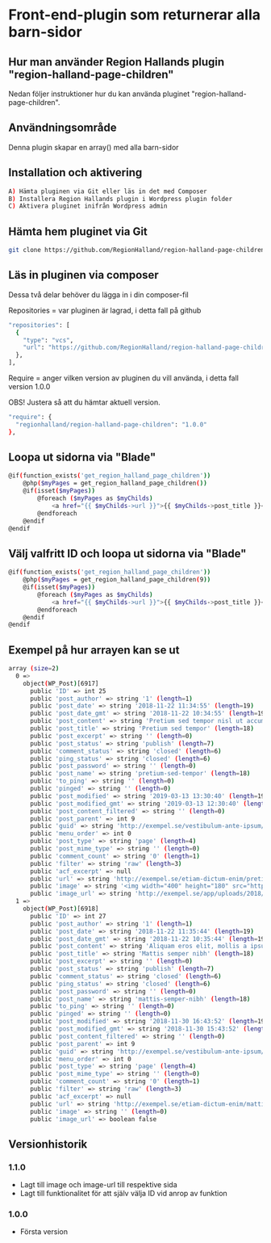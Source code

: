 # Front-end-plugin som returnerar alla barn-sidor

## Hur man använder Region Hallands plugin "region-halland-page-children"

Nedan följer instruktioner hur du kan använda pluginet "region-halland-page-children".


## Användningsområde

Denna plugin skapar en array() med alla barn-sidor


## Installation och aktivering

```sh
A) Hämta pluginen via Git eller läs in det med Composer
B) Installera Region Hallands plugin i Wordpress plugin folder
C) Aktivera pluginet inifrån Wordpress admin
```


## Hämta hem pluginet via Git

```sh
git clone https://github.com/RegionHalland/region-halland-page-children.git
```


## Läs in pluginen via composer

Dessa två delar behöver du lägga in i din composer-fil

Repositories = var pluginen är lagrad, i detta fall på github

```sh
"repositories": [
  {
    "type": "vcs",
    "url": "https://github.com/RegionHalland/region-halland-page-children.git"
  },
],
```
Require = anger vilken version av pluginen du vill använda, i detta fall version 1.0.0

OBS! Justera så att du hämtar aktuell version.

```sh
"require": {
  "regionhalland/region-halland-page-children": "1.0.0"
},
```


## Loopa ut sidorna via "Blade"

```sh
@if(function_exists('get_region_halland_page_children'))
    @php($myPages = get_region_halland_page_children())
    @if(isset($myPages))
        @foreach ($myPages as $myChilds)
            <a href="{{ $myChilds->url }}">{{ $myChilds->post_title }}</a><br>
        @endforeach
    @endif
@endif
```


## Välj valfritt ID och loopa ut sidorna via "Blade"

```sh
@if(function_exists('get_region_halland_page_children'))
    @php($myPages = get_region_halland_page_children(9))
    @if(isset($myPages))
        @foreach ($myPages as $myChilds)
            <a href="{{ $myChilds->url }}">{{ $myChilds->post_title }}</a><br>
        @endforeach
    @endif
@endif
```


## Exempel på hur arrayen kan se ut

```sh
array (size=2)
  0 => 
    object(WP_Post)[6917]
      public 'ID' => int 25
      public 'post_author' => string '1' (length=1)
      public 'post_date' => string '2018-11-22 11:34:55' (length=19)
      public 'post_date_gmt' => string '2018-11-22 10:34:55' (length=19)
      public 'post_content' => string 'Pretium sed tempor nisl ut accumsan.' (length=36)
      public 'post_title' => string 'Pretium sed tempor' (length=18)
      public 'post_excerpt' => string '' (length=0)
      public 'post_status' => string 'publish' (length=7)
      public 'comment_status' => string 'closed' (length=6)
      public 'ping_status' => string 'closed' (length=6)
      public 'post_password' => string '' (length=0)
      public 'post_name' => string 'pretium-sed-tempor' (length=18)
      public 'to_ping' => string '' (length=0)
      public 'pinged' => string '' (length=0)
      public 'post_modified' => string '2019-03-13 13:30:40' (length=19)
      public 'post_modified_gmt' => string '2019-03-13 12:30:40' (length=19)
      public 'post_content_filtered' => string '' (length=0)
      public 'post_parent' => int 9
      public 'guid' => string 'http://exempel.se/vestibulum-ante-ipsum/etiam-pulvinar-felis/' (length=61)
      public 'menu_order' => int 0
      public 'post_type' => string 'page' (length=4)
      public 'post_mime_type' => string '' (length=0)
      public 'comment_count' => string '0' (length=1)
      public 'filter' => string 'raw' (length=3)
      public 'acf_excerpt' => null
      public 'url' => string 'http://exempel.se/etiam-dictum-enim/pretium-sed-tempor/' (length=53)
      public 'image' => string '<img width="400" height="180" src="http://exempel.se/app/uploads/2018/11/nyhet_2.jpg" class="attachment-post-thumbnail size-post-thumbnail wp-post-image" alt="" srcset="http://stage-demo.local/app/uploads/2018/11/nyhet_2.jpg 400w, http://exempel.se/app/uploads/2018/11/nyhet_2-300x135.jpg 300w" sizes="(max-width: 400px) 100vw, 400px" />' (length=347)
      public 'image_url' => string 'http://exempel.se/app/uploads/2018/11/nyhet_2.jpg' (length=49)
  1 => 
    object(WP_Post)[6918]
      public 'ID' => int 27
      public 'post_author' => string '1' (length=1)
      public 'post_date' => string '2018-11-22 11:35:44' (length=19)
      public 'post_date_gmt' => string '2018-11-22 10:35:44' (length=19)
      public 'post_content' => string 'Aliquam eros elit, mollis a ipsum eu.' (length=40)
      public 'post_title' => string 'Mattis semper nibh' (length=18)
      public 'post_excerpt' => string '' (length=0)
      public 'post_status' => string 'publish' (length=7)
      public 'comment_status' => string 'closed' (length=6)
      public 'ping_status' => string 'closed' (length=6)
      public 'post_password' => string '' (length=0)
      public 'post_name' => string 'mattis-semper-nibh' (length=18)
      public 'to_ping' => string '' (length=0)
      public 'pinged' => string '' (length=0)
      public 'post_modified' => string '2018-11-30 16:43:52' (length=19)
      public 'post_modified_gmt' => string '2018-11-30 15:43:52' (length=19)
      public 'post_content_filtered' => string '' (length=0)
      public 'post_parent' => int 9
      public 'guid' => string 'http://exempel.se/vestibulum-ante-ipsum/duis-eu-odio/' (length=53)
      public 'menu_order' => int 0
      public 'post_type' => string 'page' (length=4)
      public 'post_mime_type' => string '' (length=0)
      public 'comment_count' => string '0' (length=1)
      public 'filter' => string 'raw' (length=3)
      public 'acf_excerpt' => null
      public 'url' => string 'http://exempel.se/etiam-dictum-enim/mattis-semper-nibh/' (length=55)
      public 'image' => string '' (length=0)
      public 'image_url' => boolean false
```

## Versionhistorik

### 1.1.0
- Lagt till image och image-url till respektive sida
- Lagt till funktionalitet för att själv välja ID vid anrop av funktion

### 1.0.0
- Första version